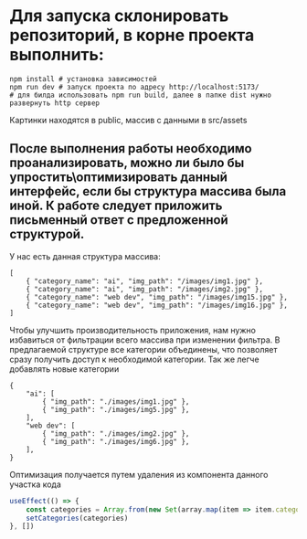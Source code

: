<h1>Для запуска склонировать репозиторий, в корне проекта выполнить:</h1>

```
npm install # установка зависимостей
npm run dev # запуск проекта по адресу http://localhost:5173/
# для билда использовать npm run build, далее в папке dist нужно развернуть http сервер
```

Картинки находятся в public, массив с данными в src/assets

<h2>После выполнения работы необходимо проанализировать, можно ли было бы упростить\оптимизировать данный интерфейс, если бы структура массива была иной.
К работе следует приложить письменный ответ с предложенной структурой.</h2>

У нас есть данная структура массива:

```
[
    { "category_name": "ai", "img_path": "/images/img1.jpg" },
    { "category_name": "ai", "img_path": "/images/img2.jpg" },
    { "category_name": "web dev", "img_path": "/images/img15.jpg" },
    { "category_name": "web dev", "img_path": "/images/img16.jpg" },
]
```

Чтобы улучшить производительность приложения, нам нужно избавиться от фильтрации всего массива при изменении фильтра. В предлагаемой структуре все категории объединены, что позволяет сразу получить доступ к необходимой категории. Так же легче добавлять новые категории

```
{
    "ai": [
        { "img_path": "./images/img1.jpg" },
        { "img_path": "./images/img5.jpg" },
    ],
    "web dev": [
        { "img_path": "./images/img2.jpg" },
        { "img_path": "./images/img6.jpg" },
    ],
}

```

Оптимизация получается путем удаления из компонента данного участка кода

```js
useEffect(() => {
    const categories = Array.from(new Set(array.map(item => item.category_name)))
    setCategories(categories)
}, [])
```
